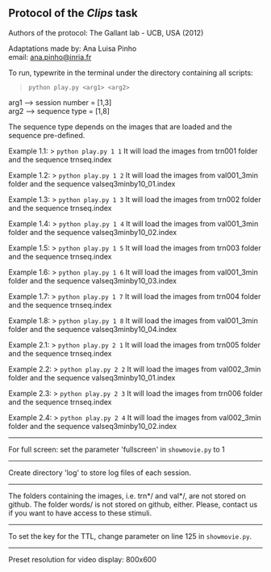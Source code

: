 ## Protocol of the *Clips* task

Authors of the protocol: The Gallant lab - UCB, USA (2012)

Adaptations made by: Ana Luisa Pinho   
email: ana.pinho@inria.fr  


To run, typewrite in the terminal under the directory containing all scripts:
> `python play.py <arg1> <arg2>`

arg1 --> session number = [1,3]  
arg2 --> sequence type = [1,8]

The sequence type depends on the images that are loaded and the sequence pre-defined.

Example 1.1: > `python play.py 1 1`
It will load the images from trn001 folder and the sequence trnseq.index

Example 1.2: > `python play.py 1 2`
It will load the images from val001_3min folder and the sequence valseq3minby10_01.index

Example 1.3: > `python play.py 1 3`
It will load the images from trn002 folder and the sequence trnseq.index

Example 1.4: > `python play.py 1 4`
It will load the images from val001_3min folder and the sequence valseq3minby10_02.index

Example 1.5: > `python play.py 1 5`
It will load the images from trn003 folder and the sequence trnseq.index

Example 1.6: > `python play.py 1 6`
It will load the images from val001_3min folder and the sequence valseq3minby10_03.index

Example 1.7: > `python play.py 1 7`
It will load the images from trn004 folder and the sequence trnseq.index

Example 1.8: > `python play.py 1 8`
It will load the images from val001_3min folder and the sequence valseq3minby10_04.index

Example 2.1: > `python play.py 2 1`
It will load the images from trn005 folder and the sequence trnseq.index

Example 2.2: > `python play.py 2 2`
It will load the images from val002_3min folder and the sequence valseq3minby10_01.index

Example 2.3: > `python play.py 2 3`
It will load the images from trn006 folder and the sequence trnseq.index

Example 2.4: > `python play.py 2 4`
It will load the images from val002_3min folder and the sequence valseq3minby10_02.index

_________________________________________________________________________________________________

For full screen: set the parameter 'fullscreen' in `showmovie.py` to 1

_________________________________________________________________________________________________

Create directory 'log' to store log files of each session.

_________________________________________________________________________________________________

The folders containing the images, i.e. trn*/ and val*/, are not stored on github. The folder words/ is not stored on github, either.
Please, contact us if you want to have access to these stimuli.

_________________________________________________________________________________________________

To set the key for the TTL, change parameter on line 125 in `showmovie.py`.

_________________________________________________________________________________________________

Preset resolution for video display:
800x600
